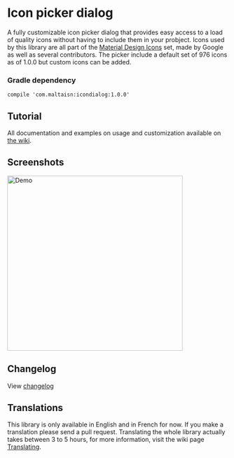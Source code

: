 # Icon picker dialog
A fully customizable icon picker dialog that provides easy access to a load of quality icons without having to include them in your probject. Icons used by this library are all part of the [Material Design Icons](https://github.com/Templarian/MaterialDesign) set, made by Google as well as several contributors. The picker include a default set of 976 icons as of 1.0.0 but custom icons can be added.

### Gradle dependency
`compile 'com.maltaisn:icondialog:1.0.0'`

## Tutorial
All documentation and examples on usage and customization available on [the wiki](https://github.com/maltaisn/icondialoglib/wiki).

## Screenshots
<img src="screenshots/demo.gif" alt="Demo" width="400px"/>

## Changelog
View [changelog](https://github.com/maltaisn/icondialoglib/blob/master/CHANGELOG.md)

## Translations
This library is only available in English and in French for now. If you make a translation please send a pull request. Translating the whole library actually takes between 3 to 5 hours, for more information, visit the wiki page [Translating](https://github.com/maltaisn/icondialoglib/wiki/Translating).
